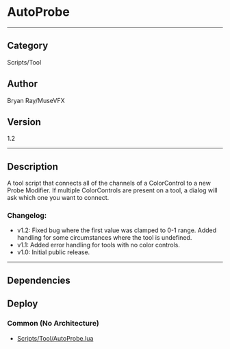# AutoProbe
___

## Category
Scripts/Tool

## Author
Bryan Ray/MuseVFX

## Version
1.2

___

## Description
<p>A tool script that connects all of the channels of a ColorControl to a new Probe Modifier. If multiple ColorControls are present on a tool, a dialog will ask which one you want to connect.</p>
</p>
<h3>Changelog:</h3>

	
<ul>
	<li>v1.2: Fixed bug where the first value was clamped to 0-1 range. Added handling for some circumstances where the tool is undefined.</li>
	<li>v1.1: Added error handling for tools with no color controls.</li>
	<li>v1.0: Initial public release.</li>
</ul>

___

## Dependencies

## Deploy

### Common (No Architecture)

<ul>
<li><a href="https://gitlab.com/WeSuckLess/Reactor/-/blob/master/Atoms/com.MuseVFX.AutoProbe/Scripts/Tool/AutoProbe.lua?ref_type=heads">Scripts/Tool/AutoProbe.lua</a></li>
</ul>
